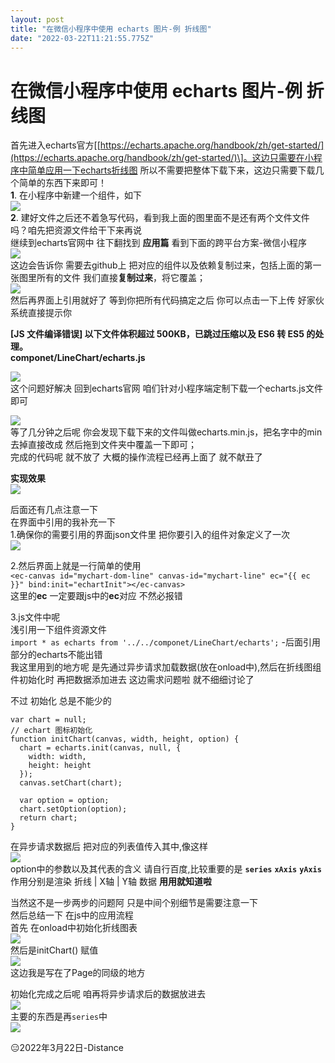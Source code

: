 ```yaml
---
layout: post
title: "在微信小程序中使用 echarts 图片-例 折线图"
date: "2022-03-22T11:21:55.775Z"
---
```

在微信小程序中使用 echarts 图片-例 折线图
==========================

首先进入echarts官方\[[https://echarts.apache.org/handbook/zh/get-started/](https://echarts.apache.org/handbook/zh/get-started/)\]。这边只需要在小程序中简单应用一下echarts折线图 所以不需要把整体下载下来，这边只需要下载几个简单的东西下来即可！  
**1**. 在小程序中新建一个组件，如下  
![](https://img2022.cnblogs.com/blog/2379386/202203/2379386-20220322143239014-428678424.png)  
**2**. 建好文件之后还不着急写代码，看到我上面的图里面不是还有两个文件文件吗？咱先把资源文件给干下来再说  
继续到echarts官网中 往下翻找到 **应用篇** 看到下面的跨平台方案-微信小程序  
![](https://img2022.cnblogs.com/blog/2379386/202203/2379386-20220322144030213-604413396.png)  
这边会告诉你 需要去github上 把对应的组件以及依赖复制过来，包括上面的第一张图里所有的文件 我们直接**复制过来**，将它覆盖；  
![](https://img2022.cnblogs.com/blog/2379386/202203/2379386-20220322144738322-146104326.png)  
然后再界面上引用就好了 等到你把所有代码搞定之后 你可以点击一下上传 好家伙 系统直接提示你

**\[JS 文件编译错误\] 以下文件体积超过 500KB，已跳过压缩以及 ES6 转 ES5 的处理。**  
**componet/LineChart/echarts.js**

![](https://img2022.cnblogs.com/blog/2379386/202203/2379386-20220322144557832-576044052.png)  
这个问题好解决 回到echarts官网 咱们针对小程序端定制下载一个echarts.js文件即可

![](https://img2022.cnblogs.com/blog/2379386/202203/2379386-20220322144941703-1507055395.png)  
等了几分钟之后呢 你会发现下载下来的文件叫做echarts.min.js，把名字中的min去掉直接改成 然后拖到文件夹中覆盖一下即可；  
完成的代码呢 就不放了 大概的操作流程已经再上面了 就不献丑了

**实现效果**  
![](https://img2022.cnblogs.com/blog/2379386/202203/2379386-20220322145800530-676579912.png)

后面还有几点注意一下  
在界面中引用的我补充一下  
1.确保你的需要引用的界面json文件里 把你要引入的组件对象定义了一次  
![](https://img2022.cnblogs.com/blog/2379386/202203/2379386-20220322150015918-1291359817.png)

2.然后界面上就是一行简单的使用  
`<ec-canvas id="mychart-dom-line" canvas-id="mychart-line" ec="{{ ec }}" bind:init="echartInit"></ec-canvas>`  
这里的**ec** 一定要跟js中的**ec**对应 不然必报错

3.js文件中呢  
浅引用一下组件资源文件  
`import * as echarts from '../../componet/LineChart/echarts';` -后面引用部分的echarts不能出错  
我这里用到的地方呢 是先通过异步请求加载数据(放在onload中),然后在折线图组件初始化时 再把数据添加进去 这边需求问题啦 就不细细讨论了

不过 初始化 总是不能少的

    var chart = null;
    // echart 图标初始化
    function initChart(canvas, width, height, option) {
      chart = echarts.init(canvas, null, {
        width: width,
        height: height
      });
      canvas.setChart(chart);
    
      var option = option;
      chart.setOption(option);
      return chart;
    }
    

在异步请求数据后 把对应的列表值传入其中,像这样  
![](https://img2022.cnblogs.com/blog/2379386/202203/2379386-20220322151024077-1978990851.png)  
option中的参数以及其代表的含义 请自行百度,比较重要的是 **`series`** **`xAxis`** **`yAxis`**  
作用分别是渲染 折线 | X轴 | Y轴 数据 **用用就知道啦**

当然这不是一步两步的问题阿 只是中间个别细节是需要注意一下  
然后总结一下 在js中的应用流程  
首先 在onload中初始化折线图表  
![](https://img2022.cnblogs.com/blog/2379386/202203/2379386-20220322151724380-719817425.png)  
然后是initChart() 赋值  
![](https://img2022.cnblogs.com/blog/2379386/202203/2379386-20220322151828625-731755153.png)  
这边我是写在了Page的同级的地方

初始化完成之后呢 咱再将异步请求后的数据放进去  
![](https://img2022.cnblogs.com/blog/2379386/202203/2379386-20220322151957525-997293841.png)  
主要的东西是再`series`中  
![](https://img2022.cnblogs.com/blog/2379386/202203/2379386-20220322152036749-1237532298.png)

😑2022年3月22日-Distance